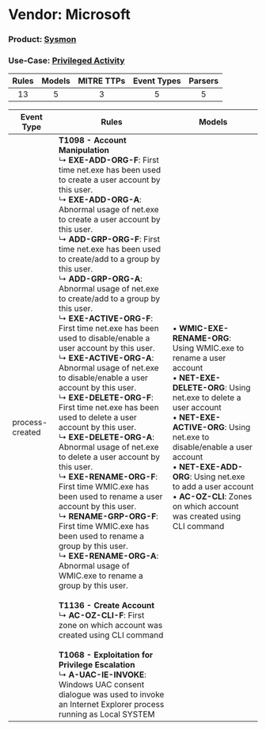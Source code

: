 Vendor: Microsoft
=================
### Product: [Sysmon](../ds_microsoft_sysmon.md)
### Use-Case: [Privileged Activity](../../../../UseCases/uc_privileged_activity.md)

| Rules | Models | MITRE TTPs | Event Types | Parsers |
|:-----:|:------:|:----------:|:-----------:|:-------:|
|  13   |   5    |     3      |      5      |    5    |

| Event Type      | Rules                                                                                                                                                                                                                                                                                                                                                                                                                                                                                                                                                                                                                                                                                                                                                                                                                                                                                                                                                                                                                                                                                                                                                                                                                                                                                                                                                                                                                                                                                          | Models                                                                                                                                                                                                                                                                                                                                                                        |
| --------------- | ---------------------------------------------------------------------------------------------------------------------------------------------------------------------------------------------------------------------------------------------------------------------------------------------------------------------------------------------------------------------------------------------------------------------------------------------------------------------------------------------------------------------------------------------------------------------------------------------------------------------------------------------------------------------------------------------------------------------------------------------------------------------------------------------------------------------------------------------------------------------------------------------------------------------------------------------------------------------------------------------------------------------------------------------------------------------------------------------------------------------------------------------------------------------------------------------------------------------------------------------------------------------------------------------------------------------------------------------------------------------------------------------------------------------------------------------------------------------------------------------- | ----------------------------------------------------------------------------------------------------------------------------------------------------------------------------------------------------------------------------------------------------------------------------------------------------------------------------------------------------------------------------- |
| process-created | <b>T1098 - Account Manipulation</b><br> ↳ <b>EXE-ADD-ORG-F</b>: First time net.exe has been used to create a user account by this user.<br> ↳ <b>EXE-ADD-ORG-A</b>: Abnormal usage of net.exe to create a user account by this user.<br> ↳ <b>ADD-GRP-ORG-F</b>: First time net.exe has been used to create/add to a group by this user.<br> ↳ <b>ADD-GRP-ORG-A</b>: Abnormal usage of net.exe to create/add to a group by this user.<br> ↳ <b>EXE-ACTIVE-ORG-F</b>: First time net.exe has been used to disable/enable a user account by this user.<br> ↳ <b>EXE-ACTIVE-ORG-A</b>: Abnormal usage of net.exe to disable/enable a user account by this user.<br> ↳ <b>EXE-DELETE-ORG-F</b>: First time net.exe has been used to delete a user account by this user.<br> ↳ <b>EXE-DELETE-ORG-A</b>: Abnormal usage of net.exe to delete a user account by this user.<br> ↳ <b>EXE-RENAME-ORG-F</b>: First time WMIC.exe has been used to rename a user account by this user.<br> ↳ <b>RENAME-GRP-ORG-F</b>: First time WMIC.exe has been used to rename a group by this user.<br> ↳ <b>EXE-RENAME-ORG-A</b>: Abnormal usage of WMIC.exe to rename a group by this user.<br><br><b>T1136 - Create Account</b><br> ↳ <b>AC-OZ-CLI-F</b>: First zone on which account was created using CLI command<br><br><b>T1068 - Exploitation for Privilege Escalation</b><br> ↳ <b>A-UAC-IE-INVOKE</b>: Windows UAC consent dialogue was used to invoke an Internet Explorer process running as Local SYSTEM |  • <b>WMIC-EXE-RENAME-ORG</b>: Using WMIC.exe to rename a user account<br> • <b>NET-EXE-DELETE-ORG</b>: Using net.exe to delete a user account<br> • <b>NET-EXE-ACTIVE-ORG</b>: Using net.exe to disable/enable a user account<br> • <b>NET-EXE-ADD-ORG</b>: Using net.exe to add a user account<br> • <b>AC-OZ-CLI</b>: Zones on which account was created using CLI command |